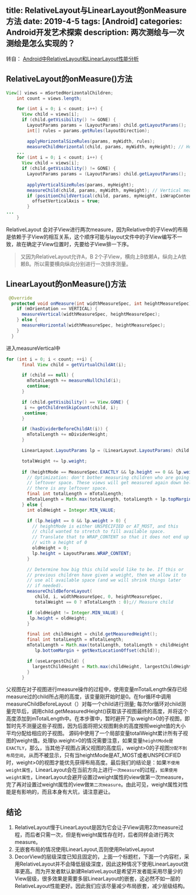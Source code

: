 title: RelativeLayout与LinearLayout的onMeasure方法
date: 2019-4-5
tags: [Android]
categories: Android开发艺术探索
description: 两次测绘与一次测绘是怎么实现的？
---
转自： [Android中RelativeLayout和LinearLayout性能分析](https://www.jianshu.com/p/8a7d059da746)
## RelativeLayout的onMeasure()方法
```java
View[] views = mSortedHorizontalChildren;
    int count = views.length;

    for (int i = 0; i < count; i++) {
      View child = views[i];
      if (child.getVisibility() != GONE) {
        LayoutParams params = (LayoutParams) child.getLayoutParams();
        int[] rules = params.getRules(layoutDirection);

        applyHorizontalSizeRules(params, myWidth, rules);
        measureChildHorizontal(child, params, myWidth, myHeight); // Horizontal measure
    ...
    for (int i = 0; i < count; i++) {
      View child = views[i];
      if (child.getVisibility() != GONE) {
        LayoutParams params = (LayoutParams) child.getLayoutParams();
       
        applyVerticalSizeRules(params, myHeight);
        measureChild(child, params, myWidth, myHeight); // Vertical measure
        if (positionChildVertical(child, params, myHeight, isWrapContentHeight)) {
          offsetVerticalAxis = true;
        }
...
    }
```
RelativeLayout 会对子View进行两次measure，因为Relative中的子View的布局是依赖于子View的相互关系，这个顺序可能与layout文件中的子View编写不一致，故在确定子View位置时，先要给子View排一下序。
> 又因为RelativeLayout允许A，B 2个子View，横向上B依赖A，纵向上A依赖B。所以需要横向纵向分别进行一次排序测量。

## LinearLayout的onMeasure()方法
```java
 @Override
  protected void onMeasure(int widthMeasureSpec, int heightMeasureSpec) {
    if (mOrientation == VERTICAL) {
      measureVertical(widthMeasureSpec, heightMeasureSpec);
    } else {
      measureHorizontal(widthMeasureSpec, heightMeasureSpec);
    }
  }
```
进入measureVertical中
```java
for (int i = 0; i < count; ++i) {
      final View child = getVirtualChildAt(i);

      if (child == null) {
        mTotalLength += measureNullChild(i);
        continue;
      }

      if (child.getVisibility() == View.GONE) {
       i += getChildrenSkipCount(child, i);
       continue;
      }

      if (hasDividerBeforeChildAt(i)) {
        mTotalLength += mDividerHeight;
      }

      LinearLayout.LayoutParams lp = (LinearLayout.LayoutParams) child.getLayoutParams();

      totalWeight += lp.weight;
     
      if (heightMode == MeasureSpec.EXACTLY && lp.height == 0 && lp.weight > 0) {
        // Optimization: don't bother measuring children who are going to use
        // leftover space. These views will get measured again down below if
        // there is any leftover space.
        final int totalLength = mTotalLength;
        mTotalLength = Math.max(totalLength, totalLength + lp.topMargin + lp.bottomMargin);
      } else {
        int oldHeight = Integer.MIN_VALUE;

        if (lp.height == 0 && lp.weight > 0) {
          // heightMode is either UNSPECIFIED or AT_MOST, and this
          // child wanted to stretch to fill available space.
          // Translate that to WRAP_CONTENT so that it does not end up
          // with a height of 0
          oldHeight = 0;
          lp.height = LayoutParams.WRAP_CONTENT;
        }

        // Determine how big this child would like to be. If this or
        // previous children have given a weight, then we allow it to
        // use all available space (and we will shrink things later
        // if needed).
        measureChildBeforeLayout(
           child, i, widthMeasureSpec, 0, heightMeasureSpec,
           totalWeight == 0 ? mTotalLength : 0);// Measure child 

        if (oldHeight != Integer.MIN_VALUE) {
         lp.height = oldHeight;
        }

        final int childHeight = child.getMeasuredHeight();
        final int totalLength = mTotalLength;
        mTotalLength = Math.max(totalLength, totalLength + childHeight + lp.topMargin +
           lp.bottomMargin + getNextLocationOffset(child));

        if (useLargestChild) {
          largestChildHeight = Math.max(childHeight, largestChildHeight);
        }
      }
```
父视图在对子视图进行measure操作的过程中，使用变量mTotalLength保存已经measure过的child所占用的高度，该变量刚开始时是0。在for循环中调用measureChildBeforeLayout（）对每一个child进行测量;  每次for循环对child测量完毕后，调用child.getMeasuredHeight()获取该子视图最终的高度，并将这个高度添加到mTotalLength中。在本步骤中，暂时避开了lp.weight>0的子视图，即暂时先不测量这些子视图，因为后面将把父视图剩余的高度按照weight值的大小平均分配给相应的子视图。
源码中使用了一个局部变量totalWeight累计所有子视图的weight值。处理lp.weight>0的情况需要注意，如果变量`heightMode是EXACTLY`，那么，当其他子视图占满父视图的高度后，weight>0的子视图`分配不到布局空间`，从而不被显示，只有当heightMode是AT_MOST或者UNSPECIFIED时，weight>0的视图才能优先获得布局高度。最后我们的结论是：如果`不使用weight属性`，LinearLayout会在当前方向上进行`一次measure`的过程，`如果使用weight属性`，LinearLayout会避开设置过weight属性的view做第一次measure，完了再对设置过weight属性的view做`第二次measure`。由此可见，weight属性对性能是有影响的，而且本身有大坑，请注意避让。

## 结论
1. RelativeLayout慢于LinearLayout是因为它会让子View调用2次measure过程，而后者只需一次，但是有weight属性存在时，后者同样会进行两次measure。
2. 无嵌套布局的情况使用LinearLayout,否则使用RelativeLayout
3. DecorView的层级深度已知且固定的，上面一个标题栏，下面一个内容栏，采用RelativeLayout并不会降低层级深度，因此这种情况下使用LinearLayout效率更高。而为开发者默认新建RelativeLayout是希望开发者能采用尽量少的View层级，很多效果是需要多层LinearLayout的嵌套，这必然不如一层的RelativeLayout性能更好。因此我们应该尽量减少布局嵌套，减少层级结构。

